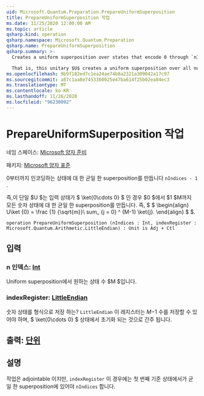 ```yaml
---
uid: Microsoft.Quantum.Preparation.PrepareUniformSuperposition
title: PrepareUniformSuperposition 작업
ms.date: 11/25/2020 12:00:00 AM
ms.topic: article
qsharp.kind: operation
qsharp.namespace: Microsoft.Quantum.Preparation
qsharp.name: PrepareUniformSuperposition
qsharp.summary: >-
  Creates a uniform superposition over states that encode 0 through `nIndices - 1`.

  That is, this unitary $U$ creates a uniform superposition over all number states $0$ to $M-1$, given an input state $\ket{0\cdots 0}$. In other words, $$ \begin{align} U\ket{0}=\frac{1}{\sqrt{M}}\sum_{j=0}^{M-1}\ket{j}. \end{align} $$.
ms.openlocfilehash: 9b9f182ed7c1ea24ae74b8a2321a309042a17c97
ms.sourcegitcommit: a87c1aa8e7453360025e47ba614f25b02ea84ec3
ms.translationtype: MT
ms.contentlocale: ko-KR
ms.lasthandoff: 11/26/2020
ms.locfileid: "96230092"
---
```

# <a name="prepareuniformsuperposition-operation"></a>PrepareUniformSuperposition 작업

네임 스페이스: [Microsoft 양자 준비](xref:Microsoft.Quantum.Preparation)

패키지: [Microsoft 양자 표준](https://nuget.org/packages/Microsoft.Quantum.Standard)


0부터까지 인코딩하는 상태에 대 한 균일 한 superposition를 만듭니다 `nIndices - 1` .

즉,이 단일 $U $는 입력 상태가 $ \ket{0\cdots 0} $ 인 경우 $0 $에서 $1 $M까지 모든 숫자 상태에 대 한 균일 한 superposition를 만듭니다. 즉, $ $ \begin{align} U\ket {0} = \frac {1} {\sqrt{m}}\ sum_ {j = 0} ^ {M-1} \ket{j}.
\end{align} $ $.

```qsharp
operation PrepareUniformSuperposition (nIndices : Int, indexRegister : Microsoft.Quantum.Arithmetic.LittleEndian) : Unit is Adj + Ctl
```


## <a name="input"></a>입력

### <a name="nindices--int"></a>n 인덱스: [Int](xref:microsoft.quantum.lang-ref.int)

Uniform superposition에서 원하는 상태 수 $M $입니다.


### <a name="indexregister--littleendian"></a>indexRegister: [LittleEndian](xref:Microsoft.Quantum.Arithmetic.LittleEndian)

숫자 상태를 형식으로 저장 하는? `LittleEndian`
이 레지스터는 $M-$1 수를 저장할 수 있어야 하며, $ \ket{0\cdots 0} $ 상태에서 초기화 되는 것으로 간주 됩니다.



## <a name="output--unit"></a>출력: [단위](xref:microsoft.quantum.lang-ref.unit)



## <a name="remarks"></a>설명

작업은 adjointable 이지만, `indexRegister` 이 경우에는 첫 번째 기준 상태에서가 균일 한 superposition에 있어야 `nIndices` 합니다.